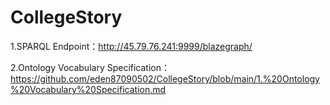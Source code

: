 # CollegeStory

1.SPARQL Endpoint：http://45.79.76.241:9999/blazegraph/

2.Ontology Vocabulary Specification：https://github.com/eden87090502/CollegeStory/blob/main/1.%20Ontology%20Vocabulary%20Specification.md

